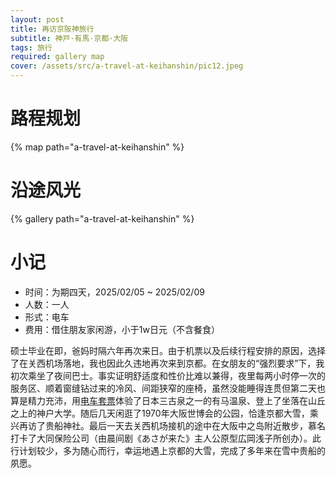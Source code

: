 ```yaml
---
layout: post
title: 再访京阪神旅行
subtitle: 神戸·有馬·京都·大阪
tags: 旅行
required: gallery map
cover: /assets/src/a-travel-at-keihanshin/pic12.jpeg
---
```


# 路程规划

{% map path="a-travel-at-keihanshin" %}

# 沿途风光

{% gallery path="a-travel-at-keihanshin" %}

# 小记

- 时间：为期四天，2025/02/05 ~ 2025/02/09
- 人数：一人
- 形式：电车
- 费用：借住朋友家闲游，小于1w日元（不含餐食）

硕士毕业在即，爸妈时隔六年再次来日。由于机票以及后续行程安排的原因，选择了在关西机场落地，我也因此久违地再次来到京都。在女朋友的“强烈要求”下，我初次乘坐了夜间巴士。事实证明舒适度和性价比难以兼得，夜里每两小时停一次的服务区、顺着窗缝钻过来的冷风、间距狭窄的座椅，虽然没能睡得连贯但第二天也算是精力充沛，用[电车套票](https://www.shintetsu-ccs.com/yukemuri/)体验了日本三古泉之一的有马温泉、登上了坐落在山丘之上的神户大学。随后几天闲逛了1970年大阪世博会的公园，恰逢京都大雪，乘兴再访了贵船神社。最后一天去关西机场接机的途中在大阪中之岛附近散步，慕名打卡了大同保险公司（由晨间剧《あさが来た》主人公原型広岡浅子所创办）。此行计划较少，多为随心而行，幸运地遇上京都的大雪，完成了多年来在雪中贵船的夙愿。
